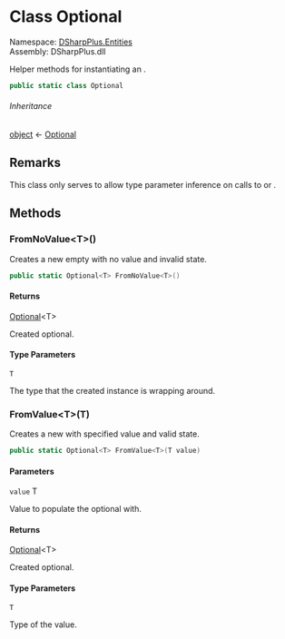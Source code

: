 # Class Optional

Namespace: [DSharpPlus.Entities](DSharpPlus.Entities.md)  
Assembly: DSharpPlus.dll

Helper methods for instantiating an <xref href="DSharpPlus.Entities.Optional%601" data-throw-if-not-resolved="false"></xref>.

```csharp
public static class Optional
```

###### Inheritance

[object](https://learn.microsoft.com/dotnet/api/system.object) ← 
[Optional](DSharpPlus.Entities.Optional.md)

## Remarks

This class only serves to allow type parameter inference on calls to <xref href="DSharpPlus.Entities.Optional.FromValue%60%601(%60%600)" data-throw-if-not-resolved="false"></xref> or
<xref href="DSharpPlus.Entities.Optional.FromNoValue%60%601" data-throw-if-not-resolved="false"></xref>.

## Methods

### <a id="DSharpPlus_Entities_Optional_FromNoValue__1"></a>FromNoValue<T\>\(\)

Creates a new empty <xref href="DSharpPlus.Entities.Optional%601" data-throw-if-not-resolved="false"></xref> with no value and invalid state.

```csharp
public static Optional<T> FromNoValue<T>()
```

#### Returns

[Optional](DSharpPlus.Entities.Optional\-1.md)<T\>

Created optional.

#### Type Parameters

`T` 

The type that the created instance is wrapping around.

### <a id="DSharpPlus_Entities_Optional_FromValue__1___0_"></a>FromValue<T\>\(T\)

Creates a new <xref href="DSharpPlus.Entities.Optional%601" data-throw-if-not-resolved="false"></xref> with specified value and valid state.

```csharp
public static Optional<T> FromValue<T>(T value)
```

#### Parameters

`value` T

Value to populate the optional with.

#### Returns

[Optional](DSharpPlus.Entities.Optional\-1.md)<T\>

Created optional.

#### Type Parameters

`T` 

Type of the value.

